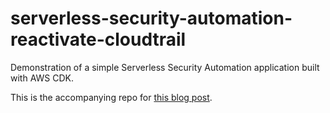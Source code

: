 # serverless-security-automation-reactivate-cloudtrail
Demonstration of a simple Serverless Security Automation application built with AWS CDK.

This is the accompanying repo for [this blog post](https://milo0.github.io/cloud,%20security/2020/02/06/aws-security-automation-protect-cloudtrail-logs.html "Blog post: Serverless Security Automation - Part 1: Protect AWS CloudTrail logs from deactivation").
